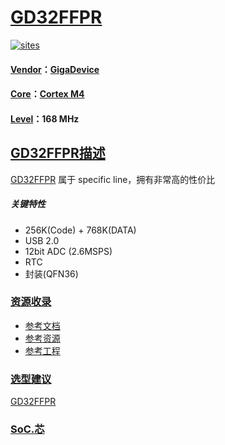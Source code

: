 ﻿# [GD32FFPR](https://github.com/SoCXin/GD32FFPR)

[![sites](http://182.61.61.133/link/resources/SoC.png)](http://www.SoC.Xin)

#### [Vendor](https://github.com/SoCXin/Vendor)：[GigaDevice](https://www.gigadevice.com/)
#### [Core](https://github.com/SoCXin/Cortex)：[Cortex M4](https://github.com/SoCXin/M4)
#### [Level](https://github.com/SoCXin/Level)：168 MHz
## [GD32FFPR描述](https://github.com/SoCXin/GD32FFPR/wiki)

[GD32FFPR](https://github.com/SoCXin/GD32FFPR) 属于 specific line，拥有非常高的性价比


<!-- [![sites](docs/GD32FFPR.png)](https://github.com/SoCXin/GD32FFPR) -->

##### 关键特性

* 256K(Code) + 768K(DATA)
* USB 2.0
* 12bit ADC (2.6MSPS)
* RTC
* 封装(QFN36)

### [资源收录](https://github.com/SoCXin/GD32FFPR)

* [参考文档](docs/)
* [参考资源](src/)
* [参考工程](project/)

### [选型建议](https://github.com/SoCXin)

[GD32FFPR](https://github.com/SoCXin/GD32FFPR)

###  [SoC.芯](http://www.SoC.Xin)
